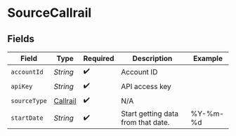# SourceCallrail


## Fields

| Field                                       | Type                                        | Required                                    | Description                                 | Example                                     |
| ------------------------------------------- | ------------------------------------------- | ------------------------------------------- | ------------------------------------------- | ------------------------------------------- |
| `accountId`                                 | *String*                                    | :heavy_check_mark:                          | Account ID                                  |                                             |
| `apiKey`                                    | *String*                                    | :heavy_check_mark:                          | API access key                              |                                             |
| `sourceType`                                | [Callrail](../../models/shared/Callrail.md) | :heavy_check_mark:                          | N/A                                         |                                             |
| `startDate`                                 | *String*                                    | :heavy_check_mark:                          | Start getting data from that date.          | %Y-%m-%d                                    |